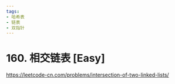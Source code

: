 ```yaml
---
tags:
- 哈希表
- 链表
- 双指针
---
```


# 160. 相交链表 [Easy]

<https://leetcode-cn.com/problems/intersection-of-two-linked-lists/>
